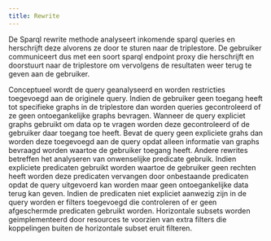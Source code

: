 ```yaml
---
title: Rewrite
---
```

De Sparql rewrite methode analyseert inkomende sparql queries en herschrijft deze alvorens ze door
te sturen naar de triplestore. De gebruiker communiceert dus met een soort sparql endpoint proxy die
herschrijft en doorstuurt naar de triplestore om vervolgens de resultaten weer terug te geven aan de
gebruiker.

Conceptueel wordt de query geanalyseerd en worden restricties toegevoegd aan de originele query.
Indien de gebruiker geen toegang heeft tot specifieke graphs in de triplestore dan worden queries
gecontroleerd of ze geen ontoegankelijke graphs bevragen. Wanneer de query expliciet graphs gebruikt
om data op te vragen worden deze gecontroleerd of de gebruiker daar toegang toe heeft. Bevat de
query geen expliciete grahs dan worden deze toegevoegd aan de query opdat alleen informatie van
graphs bevraagd worden waartoe de gebruiker toegang heeft. Andere rewrites betreffen het analyseren
van onwenselijke predicate gebruik. Indien expliciete predicaten gebruikt worden waartoe de
gebruiker geen rechten heeft worden deze predicaten vervangen door onbestaande predicaten opdat de
query uitgevoerd kan worden maar geen ontoegankelijke data terug kan geven. Indien de predicaten
niet expliciet aanwezig zijn in de query worden er filters toegevoegd die controleren of er geen
afgeschermde predicaten gebruikt worden. Horizontale subsets worden geimplementeerd door resources
te voorzien van extra filters die koppelingen buiten de horizontale subset eruit filteren.
